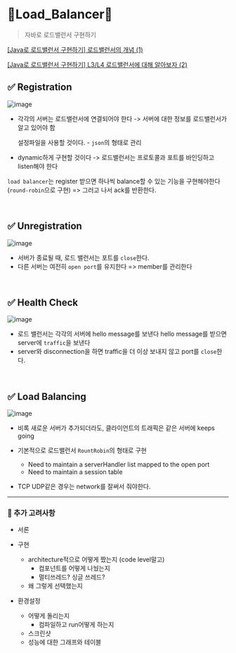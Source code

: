 # 🎯Load_Balancer🎯
> 자바로 로드밸런서 구현하기

[[Java로 로드밸런서 구현하기] 로드밸런서의 개념 (1)](https://jhzlo.tistory.com/45)

[[Java로 로드밸런서 구현하기] L3/L4 로드밸런서에 대해 알아보자 (2)](https://jhzlo.tistory.com/46)
<br>


## ✅ Registration
![image](https://github.com/user-attachments/assets/9ae92cb6-ea15-4a94-88e8-a7f242eaa5c1)

- 각각의 서버는 로드밸런서에 연결되어야 한다 -> 서버에 대한 정보를 로드밸런서가 알고 있어야 함

  설정파일을 사용할 것이다. - `json`의 형태로 관리
- dynamic하게 구현할 것이다 -> 로드밸런서는 프로토콜과 포트를 바인딩하고 listen해야 한다

 `load balancer`는 register 받으면 하나씩 balance할 수 있는 기능을 구현해야한다 (`round-robin`으로 구현)
=> 그러고 나서 ack를 반환한다.

<br>

## ✅ Unregistration
![image](https://github.com/user-attachments/assets/4c59c59b-d84d-42af-9cf9-babe7ee1d3c0)

- 서버가 종료될 때, 로드 밸런서는 포트를 `close`한다.
- 다른 서버는 여전히 `open port`를 유지한다
=> member를 관리한다

<br>


## ✅ Health Check
![image](https://github.com/user-attachments/assets/ed11cb25-f7ee-41be-a9f6-0391844c435f)

- 로드 밸런서는 각각의 서버에 hello message를 보낸다
	 hello message를 받으면 server에 `traffic`을 보낸다
- server와 disconnection을 하면 traffic을 더 이상 보내지 않고 port를 `close`한다.


<br>


## ✅ Load Balancing
![image](https://github.com/user-attachments/assets/09d90f45-9904-444c-92f4-81f06084bae7)

- 비록 새로운 서버가 추가되더라도, 클라이언트의 트래픽은 같은 서버에 keeps going
- 기본적으로 로드밸런서 `RountRobin`의 형태로 구현
  - Need to maintain a serverHandler list mapped to the open port
  - Need to maintain a session table
	
- TCP UDP같은 경우는 network를 잘써서 줘야한다.

---

### 📌 추가 고려사항
- 서론


- 구현
    - architecture적으로 어떻게 짰는지 (code level말고)
        - 컴포넌트를 어떻게 나눴는지
        - 멀티쓰레드? 싱글 쓰레드?
    - 왜 그렇게 선택했는지
 

- 환경설정
    - 어떻게 돌리는지
        - 컴파일하고 run어떻게 하는지
    - 스크린샷
    - 성능에 대한 그래프와 테이블
